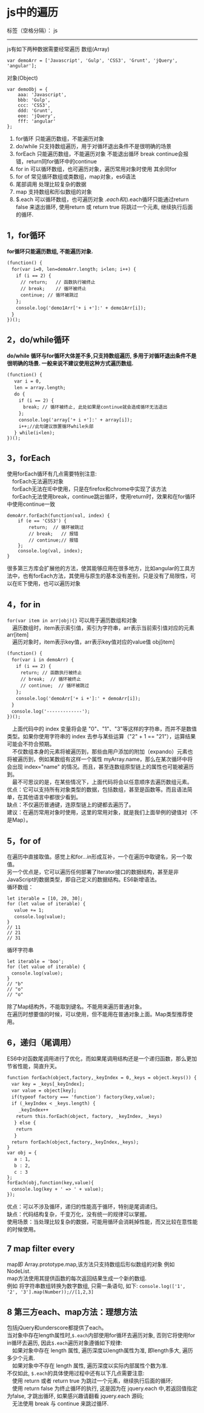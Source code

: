 # js中的遍历

标签（空格分隔）： js

---
js有如下两种数据需要经常遍历
数组(Array)
```
var demoArr = ['Javascript', 'Gulp', 'CSS3', 'Grunt', 'jQuery', 'angular'];
```
对象(Object)
```
var demoObj = {
    aaa: 'Javascript',
    bbb: 'Gulp',
    ccc: 'CSS3',
    ddd: 'Grunt',
    eee: 'jQuery',
    fff: 'angular'
};
```

 1. for循环
 只能遍历数组，不能遍历对象
 2. do/while
 只支持数组遍历，用于对循环退出条件不是很明确的场景
 3. forEach
 只能遍历数组，不能遍历对象
不能退出循环
 break continue会报错，return同for循环中的continue
 4. for in
 可以循环数组，也可遍历对象，遍历常用对象时使用
其余同for
 5. for of
 常见循环数组或类数组，map对象，es6语法
 6. 尾部调用
 处理比较复杂的数据
 7. map
 支持数组和形似数组的对象
 8. $.each
 可以循环数组，也可遍历对象
 $.each和$().each循环只能通过return false 来退出循环, 使用return 或 return true 将跳过一个元素, 继续执行后面的循环.

## 1，for循环
 **for循环只能遍历数组, 不能遍历对象.**
```
(function() {
　for(var i=0, len=demoArr.length; i<len; i++) {
　　if (i == 2) {
　　　// return;   // 函数执行被终止
　　　// break;    // 循环被终止
　　　continue; // 循环被跳过
　　};
　　console.log('demo1Arr['+ i +']:' + demo1Arr[i]);
　}
})();
```
## 2，do/while循环
**do/while 循环与for循环大体差不多,只支持数组遍历, 多用于对循环退出条件不是很明确的场景. 一般来说不建议使用这种方式遍历数组.**
```
(function() {
　 var i = 0,
 　len = array.length;
 　do {
 　　if (i == 2) {
 　　　break; // 循环被终止, 此处如果是continue就会造成循环无法退出
 　　};
 　　console.log('array['+ i +']:' + array[i]);
 　　i++;//此句建议放置循环while头部
 　} while(i<len);
})();
```
## 3，forEach
使用forEach循环有几点需要特别注意:</br>
　forEach无法遍历对象</br>
　forEach无法在IE中使用，只是在firefox和chrome中实现了该方法</br>
　forEach无法使用break，continue跳出循环，使用return时，效果和在for循环中使用continue一致</br>
```
demoArr.forEach(function(val, index) {
    if (e == 'CSS3') {
        return;  // 循环被跳过
        // break;   // 报错
        // continue;// 报错
    };
    console.log(val, index);
}
```
很多第三方库会扩展他的方法，使其能够应用在很多地方，比如angular的工具方法中，也有forEach方法，其使用与原生的基本没有差别，只是没有了局限性，可以在IE下使用，也可以遍历对象

## 4，for in
```for(var item in arr|obj){}``` 可以用于遍历数组和对象</br>
　遍历数组时，item表示索引值，索引为字符串，arr表示当前索引值对应的元素 arr[item]</br>
　遍历对象时，item表示key值，arr表示key值对应的value值 obj[item]</br>
```
(function() {
　for(var i in demoArr) {
　　if (i == 2) {
　　　return; // 函数执行被终止
　　　// break;  // 循环被终止
　　　// continue;  // 循环被跳过
　　};
　　console.log('demoArr['+ i +']:' + demoArr[i]);
　}
　console.log('-------------');
})();
```
　上面代码中的 index 变量将会是 "0"、"1"、"3"等这样的字符串，而并不是数值类型。如果你使用字符串的 index 去参与某些运算（"2" + 1 == "21"），运算结果可能会不符合预期。</br>
　不仅数组本身的元素将被遍历到，那些由用户添加的附加（expando）元素也将被遍历到，例如某数组有这样一个属性 myArray.name，那么在某次循环中将会出现 index="name" 的情况。而且，甚至连数组原型链上的属性也可能被遍历到。</br>
　最不可思议的是，在某些情况下，上面代码将会以任意顺序去遍历数组元素。</br>
优点：它可以支持所有对象类型的数据，包括数组，甚至是函数等。而且语法简单，在其他语言中都很少看到。</br>
缺点：不仅遍历普通键，连原型链上的键都去遍历了。</br>
建议：在遍历常用对象时使用，这里的常用对象，就是我们上面举例的键值对（不是Map）。
## 5，for of
在遍历中直接取值。感觉上和for...in形成互补，一个在遍历中取键名，另一个取值。</br>
另一个优点是，它可以遍历任何部署了Iterator接口的数据结构，甚至是非JavaScript的数据类型，即自己定义的数据结构。ES6新增语法。</br>
循环数组：
```
let iterable = [10, 20, 30];
for (let value of iterable) {
 　value += 1;
 　console.log(value);
}
// 11
// 21
// 31
```
循环字符串
```
let iterable = 'boo';
for (let value of iterable) {
　console.log(value);
}
// "b"
// "o"
// "o"
```
除了Map结构外，不能取到键名。不能用来遍历普通对象。</br>
在遍历时想要值的时候，可以使用，但不能用在普通对象上面。Map类型推荐使用。</br>

## 6，递归（尾调用）
ES6中对函数尾调用进行了优化，而如果尾调用结构还是一个递归函数，那么更加节省性能，简直升天。
```
function forEach(object,factory,_keyIndex = 0,_keys = object.keys()) {
　var key = _keys[_keyIndex];
　var value = object[key];
　if(typeof factory === 'function') factory(key,value);
　if (_keyIndex < _keys.length) {
　 　_keyIndex++
　　return this.forEach(object, factory, _keyIndex, _keys)
 　} else {
　　return
 　}
　return forEach(object,factory,_keyIndex,_keys);
}
var obj = {
 　a : 1,
 　b : 2,
 　c : 3
};
forEach(obj,function(key,value){
　console.log(key + ' => ' + value);
});
```
优点：可以不涉及循环，递归的性能高于循环，特别是尾调递归。</br>
缺点：代码结构复杂，千变万化，没有统一的规律可以掌握。</br>
使用场景：当处理比较复杂的数据，可能用循环会消耗掉性能，而又比较在意性能的时候使用。</br>
## 7 map filter every
map即 Array.prototype.map,该方法只支持数组后形似数组的对象 例如 NodeList.</br>
map方法使用其提供函数的每次返回结果生成一个新的数组.</br>
例如 将字符串数组转换为数字数组, 只需一条语句, 如下:
```console.log(['1', '2', '3'].map(Number));//[1,2,3] ```

## 8 第三方each、map方法：理想方法
包括jQuery和underscore都提供了each。</br>
当对象中存在length属性时,`$.each`内部使用for循环去遍历对象, 否则它将使用for in循环去遍历, 因此`$.each`遍历对象遵循如下规律:</br>
　如果对象中存在 length 属性, 遍历深度以length属性为准, 即length多大, 遍历多少个元素.</br>
　如果对象中不存在 length 属性, 遍历深度以实际内部属性个数为准. </br>
不仅如此, `$.each`的具体使用过程中还有以下几点需要注意:</br>
　使用 return 或者 return true 为跳过一个元素，继续执行后面的循环;</br>
　使用 return false 为终止循环的执行, 这是因为在 jquery.each 中,若返回值指定为false, 才跳出循环, 如果感兴趣请翻看 jquery.each 源码;</br>
　无法使用 break 与 continue 来跳过循环.</br>



